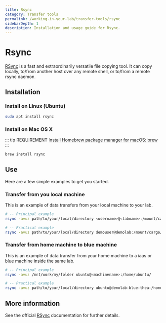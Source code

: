 ```yaml
---
title: Rsync
category: Transfer tools
permalink: /working-in-your-lab/transfer-tools/rsync
sidebarDepth: 1
description: Installation and usage guide for Rsync.
---
```


# Rsync

[RSync](https://linux.die.net/man/1/rsync) is a fast and extraordinarily versatile file copying tool. It can copy locally, to/from another host over any remote shell, or to/from a remote rsync daemon.

## Installation

### Install on Linux (Ubuntu)

 ```bash
 sudo apt install rsync
 ```

### Install on Mac OS X

::: tip REQUIREMENT
[Install Homebrew package manager for macOS: brew](https://brew.sh/)
:::


```bash
brew install rsync
```

## Use

Here are a few simple examples to get you started. 

### Transfer from you local machine

This is an example of data transfers from your local machine to your lab.

```bash
# -- Principal example
rsync -avuz path/to/your/local/directory <username>@<labname>:/mount/cargo/

# -- Practical example
rsync -avuz path/to/your/local/directory demouser@demolab:/mount/cargo/
```

### Transfer from home machine to blue machine

This is an example of data transfer from your home machine to a iaas or blue machine inside the same lab.

```bash
# -- Principal example
rsync -avuz /mnt/work/my/folder ubuntu@<machinename>:/home/ubuntu/

# -- Practical example
rsync -avuz path/to/your/local/directory ubuntu@demolab-blue-thea:/home/ubuntu/
```

## More information

See the official [RSync](https://linux.die.net/man/1/rsync) documentation for further details.


